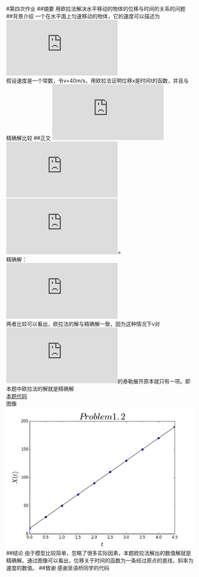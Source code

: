 #第四次作业
##摘要
用欧拉法解决水平移动的物体的位移与时间的关系的问题
##背景介绍
一个在水平面上匀速移动的物体，它的速度可以描述为<br/>
![](http://latex.codecogs.com/gif.latex?%5Cfrac%7B%5Cmathrm%7Bdx%7D%20%7D%7B%5Cmathrm%7Bd%7D%20t%7D%3Dv)<br/>
假设速度是一个常数，令v=40m/s，用欧拉法证明位移x是时间t的函数，并且与精确解比较
##正文
![](http://latex.codecogs.com/gif.latex?%5Cfrac%7B%5Cmathrm%7Bdx%7D%20%7D%7B%5Cmathrm%7Bd%7D%20t%7D%3Dv)<br/>
![](http://latex.codecogs.com/gif.latex?dx%3Dvdt)<br/>
![](http://latex.codecogs.com/gif.latex?x%28t%29%3Dv%28t%29-v%280%29%3D40t)><br/>
精确解：<br/>
![](http://latex.codecogs.com/gif.latex?x%28t%29%3D%5Cint_%7B0%7D%5E%7Bt%7Dvd%5Ctau%20%3D40t)<br/>
两者比较可以看出，欧拉法的解与精确解一致，因为这种情况下v对![](http://latex.codecogs.com/gif.latex?%5CDelta%20t)的泰勒展开原本就只有一项。即本题中欧拉法的解就是精确解<br/>
[本题代码](https://github.com/zhaoyqing/computationalphysics_N2013301510016/blob/master/homework4.py)<br/>
图像<br/>
![](https://github.com/zhaoyqing/computationalphysics_N2013301510016/blob/master/figure_1.png)<br/>
##结论
由于模型比较简单，忽略了很多实际因素，本题欧拉法解出的数值解就是精确解。通过图像可以看出，位移关于时间的函数为一条经过原点的直线，斜率为速度的数值。
##致谢
感谢吴语桥同学的代码
